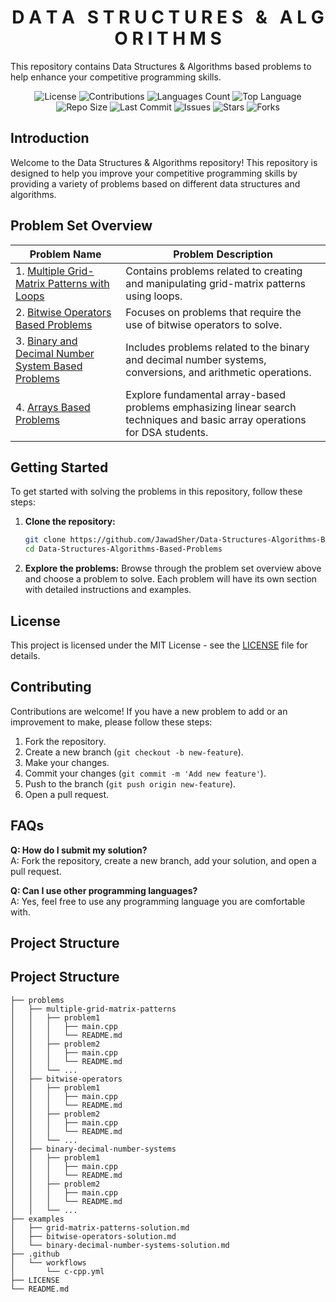 <h1 align='center'>D A T A &nbsp; S T R U C T U R E S &nbsp; &amp; &nbsp; A L G O R I T H M S</h1>

This repository contains Data Structures & Algorithms based problems to help enhance your competitive programming skills.

<p align="center">
  <img src="https://img.shields.io/github/license/JawadSher/Data-Structures-Algorithms-Based-Problems" alt="License">
  <img src="https://img.shields.io/badge/contributions-welcome-brightgreen.svg?style=flat" alt="Contributions">
  <img src="https://img.shields.io/github/languages/count/JawadSher/Data-Structures-Algorithms-Based-Problems" alt="Languages Count">
  <img src="https://img.shields.io/github/languages/top/JawadSher/Data-Structures-Algorithms-Based-Problems" alt="Top Language">
  <img src="https://img.shields.io/github/repo-size/JawadSher/Data-Structures-Algorithms-Based-Problems" alt="Repo Size">
  <img src="https://img.shields.io/github/last-commit/JawadSher/Data-Structures-Algorithms-Based-Problems" alt="Last Commit">
  <img src="https://img.shields.io/github/issues/JawadSher/Data-Structures-Algorithms-Based-Problems" alt="Issues">
  <img src="https://img.shields.io/github/stars/JawadSher/Data-Structures-Algorithms-Based-Problems" alt="Stars">
  <img src="https://img.shields.io/github/forks/JawadSher/Data-Structures-Algorithms-Based-Problems" alt="Forks">
</p>

## Introduction

Welcome to the Data Structures & Algorithms repository! This repository is designed to help you improve your competitive programming skills by providing a variety of problems based on different data structures and algorithms.

## Problem Set Overview

| Problem Name | Problem Description |
|---|---|
| 1. [Multiple Grid-Matrix Patterns with Loops](https://github.com/JawadSher/Data-Structures-Algorithms-Based-Problems/tree/main/1%20-%20Multiple%20Grid-Matrix%20Patterns%20with%20Loops) | Contains problems related to creating and manipulating grid-matrix patterns using loops. |
| 2. [Bitwise Operators Based Problems](https://github.com/JawadSher/Data-Structures-Algorithms-Based-Problems/tree/main/2%20-%20Bitwise%20Operators%20Based%20Problems) | Focuses on problems that require the use of bitwise operators to solve. |
| 3. [Binary and Decimal Number System Based Problems](https://github.com/JawadSher/Data-Structures-Algorithms-Based-Problems/tree/main/3%20-%20Binary%20and%20Decimal%20Number%20System%20Based%20Problems) | Includes problems related to the binary and decimal number systems, conversions, and arithmetic operations. |
| 4. [Arrays Based Problems](https://github.com/JawadSher/Data-Structures-Algorithms-Based-Problems/tree/main/4%20-%20Arrays%20Based%20Problems) | Explore fundamental array-based problems emphasizing linear search techniques and basic array operations for DSA students.


## Getting Started

To get started with solving the problems in this repository, follow these steps:

1. **Clone the repository:**
    ```sh
    git clone https://github.com/JawadSher/Data-Structures-Algorithms-Based-Problems.git
    cd Data-Structures-Algorithms-Based-Problems
    ```

2. **Explore the problems:**
    Browse through the problem set overview above and choose a problem to solve. Each problem will have its own section with detailed instructions and examples.

## License

This project is licensed under the MIT License - see the [LICENSE](LICENSE) file for details.

## Contributing

Contributions are welcome! If you have a new problem to add or an improvement to make, please follow these steps:

1. Fork the repository.
2. Create a new branch (`git checkout -b new-feature`).
3. Make your changes.
4. Commit your changes (`git commit -m 'Add new feature'`).
5. Push to the branch (`git push origin new-feature`).
6. Open a pull request.

## FAQs

**Q: How do I submit my solution?**  
A: Fork the repository, create a new branch, add your solution, and open a pull request.

**Q: Can I use other programming languages?**  
A: Yes, feel free to use any programming language you are comfortable with.

## Project Structure

## Project Structure

```plaintext
├── problems
│   ├── multiple-grid-matrix-patterns
│   │   ├── problem1
│   │   │   ├── main.cpp
│   │   │   └── README.md
│   │   ├── problem2
│   │   │   ├── main.cpp
│   │   │   └── README.md
│   │   └── ...
│   ├── bitwise-operators
│   │   ├── problem1
│   │   │   ├── main.cpp
│   │   │   └── README.md
│   │   ├── problem2
│   │   │   ├── main.cpp
│   │   │   └── README.md
│   │   └── ...
│   ├── binary-decimal-number-systems
│   │   ├── problem1
│   │   │   ├── main.cpp
│   │   │   └── README.md
│   │   ├── problem2
│   │   │   ├── main.cpp
│   │   │   └── README.md
│   │   └── ...
├── examples
│   ├── grid-matrix-patterns-solution.md
│   ├── bitwise-operators-solution.md
│   └── binary-decimal-number-systems-solution.md
├── .github
│   └── workflows
│       └── c-cpp.yml
├── LICENSE
└── README.md

